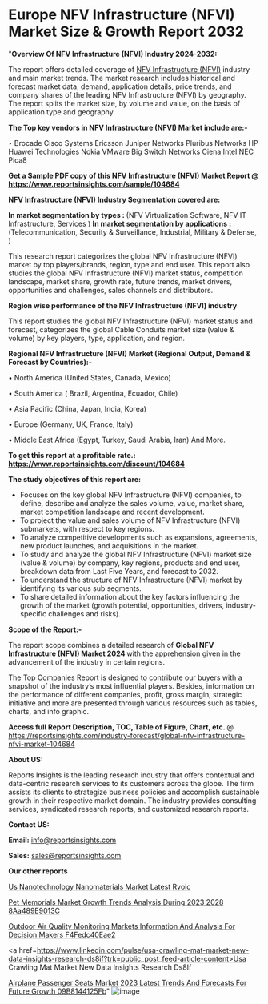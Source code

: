 # Europe NFV Infrastructure (NFVI) Market Size & Growth Report 2032

"<strong>Overview Of NFV Infrastructure (NFVI) Industry 2024-2032:</strong>

The report offers detailed coverage of <a href=https://www.reportsinsights.com/sample/104684>NFV Infrastructure (NFVI)</a> industry and main market trends. The market research includes historical and forecast market data, demand, application details, price trends, and company shares of the leading NFV Infrastructure (NFVI) by geography. The report splits the market size, by volume and value, on the basis of application type and geography.

<strong>The Top key vendors in NFV Infrastructure (NFVI) Market include are:- </strong>

‣ Brocade
Cisco Systems
Ericsson
Juniper Networks
Pluribus Networks
HP
Huawei Technologies
Nokia
VMware
Big Switch Networks
Ciena
Intel
NEC
Pica8

<strong>Get a Sample PDF copy of this NFV Infrastructure (NFVI) Market Report </strong><strong>@ <a href=https://www.reportsinsights.com/sample/104684 style=color:#0000ff;>https://www.reportsinsights.com/sample/104684</a> </strong>

<strong>NFV Infrastructure (NFVI) Industry Segmentation covered are:</strong>

<strong>In market segmentation by types : </strong> (NFV Virtualization Software, NFV IT Infrastructure, Services )
<strong>In market segmentation by applications : </strong> (Telecommunication, Security & Surveillance, Industrial, Military & Defense, )

This research report categorizes the global NFV Infrastructure (NFVI) market by top players/brands, region, type and end user. This report also studies the global NFV Infrastructure (NFVI) market status, competition landscape, market share, growth rate, future trends, market drivers, opportunities and challenges, sales channels and distributors.

<strong>Region wise performance of the NFV Infrastructure (NFVI) industry</strong><strong> </strong>

This report studies the global NFV Infrastructure (NFVI) market status and forecast, categorizes the global Cable Conduits market size (value &amp; volume) by key players, type, application, and region. 

<strong>Regional NFV Infrastructure (NFVI) Market (Regional Output, Demand &amp; Forecast by Countries):-</strong>

• North America (United States, Canada, Mexico)

• South America ( Brazil, Argentina, Ecuador, Chile)

• Asia Pacific (China, Japan, India, Korea)

• Europe (Germany, UK, France, Italy)

• Middle East Africa (Egypt, Turkey, Saudi Arabia, Iran) And More.

<strong>To get this report at a profitable rate.: <a href=https://www.reportsinsights.com/discount/104684 style=color:#0000ff;>https://www.reportsinsights.com/discount/104684</a></strong>

<strong>The study objectives of this report are:</strong>
<ul>
  <li>Focuses on the key global NFV Infrastructure (NFVI) companies, to define, describe and analyze the sales volume, value, market share, market competition landscape and recent development.</li>
  <li>To project the value and sales volume of NFV Infrastructure (NFVI) submarkets, with respect to key regions.</li>
  <li>To analyze competitive developments such as expansions, agreements, new product launches, and acquisitions in the market.</li>
  <li>To study and analyze the global NFV Infrastructure (NFVI) market size (value &amp; volume) by company, key regions, products and end user, breakdown data from Last Five Years, and forecast to 2032.</li>
  <li>To understand the structure of NFV Infrastructure (NFVI) market by identifying its various sub segments.</li>
  <li>To share detailed information about the key factors influencing the growth of the market (growth potential, opportunities, drivers, industry-specific challenges and risks).</li>
</ul>
<strong>Scope of the Report:-</strong><strong> </strong>

The report scope combines a detailed research of <strong>Global NFV Infrastructure (NFVI) Market 2024 </strong>with the apprehension given in the advancement of the industry in certain regions.

The Top Companies Report is designed to contribute our buyers with a snapshot of the industry’s most influential players. Besides, information on the performance of different companies, profit, gross margin, strategic initiative and more are presented through various resources such as tables, charts, and info graphic.

<strong>Access full Report Description, TOC, Table of Figure, Chart, etc. </strong>@   <a href=https://reportsinsights.com/industry-forecast/global-nfv-infrastructure-nfvi-market-104684 style=color:#0000ff;>https://reportsinsights.com/industry-forecast/global-nfv-infrastructure-nfvi-market-104684</a>

<strong>About US:</strong>

Reports Insights is the leading research industry that offers contextual and data-centric research services to its customers across the globe. The firm assists its clients to strategize business policies and accomplish sustainable growth in their respective market domain. The industry provides consulting services, syndicated research reports, and customized research reports.

<strong>Contact US:</strong>

<p class=""""><b>Email:</b> <a href=mailto:info@reportsinsights.com>info@reportsinsights.com</a></p>
<p class=""""><b>Sales:</b> <a href=mailto:sales@reportsinsights.com>sales@reportsinsights.com</a></p>

<strong>Our other reports</strong>

<a href=https://www.linkedin.com/pulse/us-nanotechnology-nanomaterials-market-latest-rvoic/>Us Nanotechnology Nanomaterials Market Latest Rvoic</a>

<a href=https://medium.com/@gd336335/pet-memorials-market-growth-trends-analysis-during-2023-2028-8aa489e9013c>Pet Memorials Market Growth Trends Analysis During 2023 2028 8Aa489E9013C</a>

<a href=https://medium.com/@aaradhyashinde84758/outdoor-air-quality-monitoring-markets-information-and-analysis-for-decision-makers-f4fedc40eae2>Outdoor Air Quality Monitoring Markets Information And Analysis For Decision Makers F4Fedc40Eae2</a>

<a href=https://www.linkedin.com/pulse/usa-crawling-mat-market-new-data-insights-research-ds8if?trk=public_post_feed-article-content>Usa Crawling Mat Market New Data Insights Research Ds8If</a>

<a href=https://medium.com/@aneetapatil1234/airplane-passenger-seats-market-2023-latest-trends-and-forecasts-for-future-growth-09b8144125fb>Airplane Passenger Seats Market 2023 Latest Trends And Forecasts For Future Growth 09B8144125Fb</a>"
![image](https://github.com/Reportsinsights123/RIgrowth/assets/158415881/c2c11e5b-0dad-447d-8c15-7ad5f077f707)
